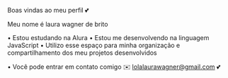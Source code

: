 Boas vindas ao meu perfil 💕

Meu nome é laura wagner de brito 

• Estou estudando na Alura
• Estou me desenvolvendo na linguagem JavaScript
• Utilizo esse espaço para minha organização e compartilhamento dos meu projetos desenvolvidos

• Você pode entrar em contato comigo ✉️ lolalaurawagner@gmail.com
💕
